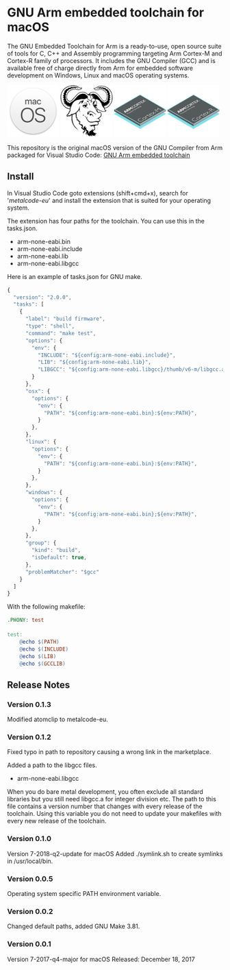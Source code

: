 # GNU Arm embedded toolchain for macOS

The GNU Embedded Toolchain for Arm is a ready-to-use, open source suite of tools
for C, C++ and Assembly programming targeting Arm Cortex-M and Cortex-R family 
of processors. It includes the GNU Compiler (GCC) and is available free of 
charge directly from Arm for embedded software development on Windows, Linux and
macOS operating systems.

<div>
<img src="https://raw.githubusercontent.com/metalcode-eu/darwin-arm-none-eabi/master/images/macOS.png" alt="macOS" width="24%">
<img src="https://raw.githubusercontent.com/metalcode-eu/darwin-arm-none-eabi/master/images/GNU.png" alt="GNU" width="24%">
<img src="https://raw.githubusercontent.com/metalcode-eu/darwin-arm-none-eabi/master/images/Cortex-M.png" alt="Cortex-M" width="24%">
<img src="https://raw.githubusercontent.com/metalcode-eu/darwin-arm-none-eabi/master/images/Cortex-R.png" alt="Cortex-R" width="24%">
</div>

This repository is the original macOS version of the GNU Compiler from Arm 
packaged for Visual Studio Code:
[GNU Arm embedded toolchain](https://developer.arm.com/open-source/gnu-toolchain/gnu-rm/downloads)

## Install
In Visual Studio Code goto extensions (shift+cmd+x), search for '*metalcode-eu*' 
and install the extension that is suited for your operating system. 

The extension has four paths for the toolchain. You can use this in the 
tasks.json.

- arm-none-eabi.bin
- arm-none-eabi.include
- arm-none-eabi.lib
- arm-none-eabi.libgcc

Here is an example of tasks.json for GNU make. 
```javascript
{
  "version": "2.0.0",
  "tasks": [
    {
      "label": "build firmware",
      "type": "shell",
      "command": "make test",
      "options": {
        "env": {
          "INCLUDE": "${config:arm-none-eabi.include}",
          "LIB": "${config:arm-none-eabi.lib}",
          "LIBGCC": "${config:arm-none-eabi.libgcc}/thumb/v6-m/libgcc.a",
        }
      },
      "osx": {
        "options": {
          "env": {
            "PATH": "${config:arm-none-eabi.bin}:${env:PATH}",
          }
        },
      },
      "linux": {
        "options": {
          "env": {
            "PATH": "${config:arm-none-eabi.bin}:${env:PATH}",
          }
        },
      },
      "windows": {
        "options": {
          "env": {
            "PATH": "${config:arm-none-eabi.bin};${env:PATH}",
          }
        },
      },
      "group": {
        "kind": "build",
        "isDefault": true,
      },
      "problemMatcher": "$gcc"
    }
  ]
}
```
With the following makefile:
```makefile
.PHONY: test

test:
	@echo $(PATH)
	@echo $(INCLUDE)
	@echo $(LIB)
	@echo $(GCCLIB)
```

## Release Notes

### Version 0.1.3 
Modified atomclip to metalcode-eu.

### Version 0.1.2
Fixed typo in path to repository causing a wrong link in the marketplace.

Added a path to the libgcc files. 
- arm-none-eabi.libgcc

When you do bare metal development, you often exclude all standard libraries 
but you still need libgcc.a for integer division etc. The path to this file 
contains a version number that changes with every release of the toolchain. 
Using this variable you do not need to update your makefiles with every new 
release of the toolchain. 

### Version 0.1.0
Version 7-2018-q2-update for macOS
Added ./symlink.sh to create symlinks in /usr/local/bin.

### Version 0.0.5
Operating system specific PATH environment variable. 

### Version 0.0.2
Changed default paths, added GNU Make 3.81.

### Version 0.0.1
Version 7-2017-q4-major for macOS
Released: December 18, 2017